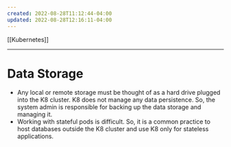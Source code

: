 ```yaml
---
created: 2022-08-28T11:12:44-04:00
updated: 2022-08-28T12:16:11-04:00
---
```

[[Kubernetes]]

---
# Data Storage
- Any local or remote storage must be thought of as a hard drive plugged into the K8 cluster. K8 does not manage any data persistence. So, the system admin is responsible for backing up the data storage and managing it.
- Working with stateful pods is difficult. So, it is a common practice to host databases outside the K8 cluster and use K8 only for stateless applications.